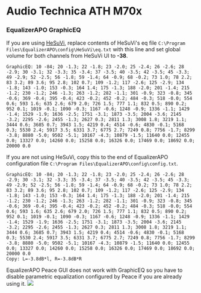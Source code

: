 # Audio Technica ATH M70x
### EqualizerAPO GraphicEQ
If you are using [HeSuVi](https://sourceforge.net/projects/hesuvi/), replace contents of HeSuVi's eq file `C:\Program Files\EqualizerAPO\config\HeSuVi\eq.txt` with this line and set global volume for both channels from HeSuVi UI to **-38**.
```
GraphicEQ: 10 -84; 20 -1.3; 22 -1.8; 23 -2.0; 25 -2.4; 26 -2.6; 28 -2.9; 30 -3.1; 32 -3.3; 35 -3.4; 37 -3.5; 40 -3.5; 42 -3.5; 45 -3.3; 49 -2.9; 52 -2.5; 56 -1.8; 59 -1.4; 64 -0.9; 68 -0.2; 73 1.0; 78 2.2; 83 3.2; 89 3.6; 95 2.8; 102 0.7; 109 -1.2; 117 -2.6; 125 -2.9; 134 -1.8; 143 -1.0; 153 -0.3; 164 1.4; 175 -1.3; 188 -2.0; 201 -1.4; 215 -1.2; 230 -1.2; 246 -1.3; 263 -1.2; 282 -1.1; 301 -0.9; 323 -0.8; 345 -0.6; 369 -0.4; 395 -0.4; 423 -0.2; 452 -0.2; 484 -0.3; 518 -0.0; 554 0.6; 593 1.6; 635 2.6; 679 2.0; 726 1.5; 777 1.1; 832 0.5; 890 0.2; 952 0.1; 1019 -0.1; 1090 -0.3; 1167 -0.6; 1248 -0.9; 1336 -1.1; 1429 -1.4; 1529 -1.9; 1636 -2.5; 1751 -3.1; 1873 -3.5; 2004 -3.6; 2145 -3.2; 2295 -2.6; 2455 -1.3; 2627 0.3; 2811 1.3; 3008 1.8; 3219 1.1; 3444 0.6; 3685 0.7; 3943 1.5; 4219 0.4; 4514 -0.6; 4830 -0.1; 5168 0.3; 5530 2.4; 5917 3.5; 6331 3.7; 6775 2.7; 7249 0.8; 7756 -1.7; 8299 -3.8; 8880 -5.0; 9502 -5.1; 10167 -4.3; 10879 -1.5; 11640 0.0; 12455 0.0; 13327 0.0; 14260 0.0; 15258 0.0; 16326 0.0; 17469 0.0; 18692 0.0; 20000 0.0
```
If you are not using HeSuVi, copy this to the end of EqualizerAPO configuration file `C:\Program Files\EqualizerAPO\config\config.txt`.
```
GraphicEQ: 10 -84; 20 -1.3; 22 -1.8; 23 -2.0; 25 -2.4; 26 -2.6; 28 -2.9; 30 -3.1; 32 -3.3; 35 -3.4; 37 -3.5; 40 -3.5; 42 -3.5; 45 -3.3; 49 -2.9; 52 -2.5; 56 -1.8; 59 -1.4; 64 -0.9; 68 -0.2; 73 1.0; 78 2.2; 83 3.2; 89 3.6; 95 2.8; 102 0.7; 109 -1.2; 117 -2.6; 125 -2.9; 134 -1.8; 143 -1.0; 153 -0.3; 164 1.4; 175 -1.3; 188 -2.0; 201 -1.4; 215 -1.2; 230 -1.2; 246 -1.3; 263 -1.2; 282 -1.1; 301 -0.9; 323 -0.8; 345 -0.6; 369 -0.4; 395 -0.4; 423 -0.2; 452 -0.2; 484 -0.3; 518 -0.0; 554 0.6; 593 1.6; 635 2.6; 679 2.0; 726 1.5; 777 1.1; 832 0.5; 890 0.2; 952 0.1; 1019 -0.1; 1090 -0.3; 1167 -0.6; 1248 -0.9; 1336 -1.1; 1429 -1.4; 1529 -1.9; 1636 -2.5; 1751 -3.1; 1873 -3.5; 2004 -3.6; 2145 -3.2; 2295 -2.6; 2455 -1.3; 2627 0.3; 2811 1.3; 3008 1.8; 3219 1.1; 3444 0.6; 3685 0.7; 3943 1.5; 4219 0.4; 4514 -0.6; 4830 -0.1; 5168 0.3; 5530 2.4; 5917 3.5; 6331 3.7; 6775 2.7; 7249 0.8; 7756 -1.7; 8299 -3.8; 8880 -5.0; 9502 -5.1; 10167 -4.3; 10879 -1.5; 11640 0.0; 12455 0.0; 13327 0.0; 14260 0.0; 15258 0.0; 16326 0.0; 17469 0.0; 18692 0.0; 20000 0.0
Copy: L=-3.8dB*l, R=-3.8dB*R
```
EqualizerAPO Peace GUI does not work with GraphicEQ so you have to disable parametric equalization configured by Peace if you are already using it.
![](https://raw.githubusercontent.com/jaakkopasanen/AutoEq/master/results/Innerfidelity%202017/innerfidelity/onear/Audio%20Technica%20ATH%20M70x/Audio%20Technica%20ATH%20M70x.png)
